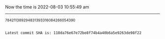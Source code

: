 Now the time is 2022-08-03 10:55:49 am

---

<small>784211389294831393316084266054390</small>

```txt

Latest commit SHA is: 118da76e67e72be8f74b4a40b6a5e9263de98f22
```
